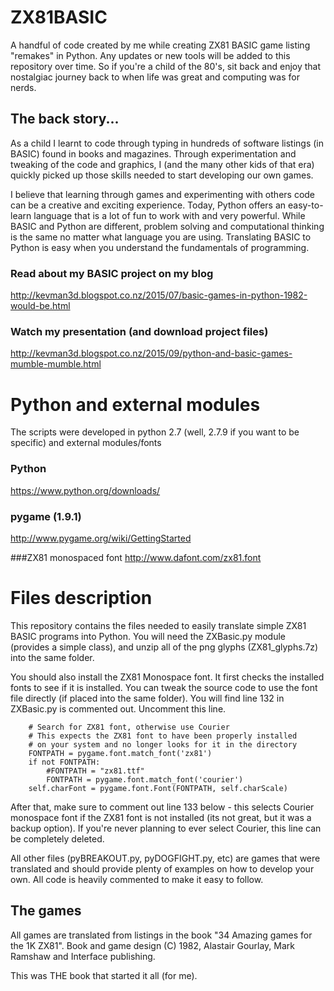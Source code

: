 # ZX81BASIC
A handful of code created by me while creating ZX81 BASIC game listing "remakes" in Python.  Any updates or new tools will
be added to this repository over time.  So if you're a child of the 80's, sit back and enjoy that nostalgiac journey back to when life
was great and computing was for nerds.
## The back story...
As a child I learnt to code through typing in hundreds of software listings (in BASIC) found in books and magazines.  Through
experimentation and tweaking of the code and graphics, I (and the many other kids of that era) quickly picked up those skills needed
to start developing our own games.

I believe that learning through games and experimenting with others code can be a creative and exciting experience.  Today, Python
offers an easy-to-learn language that is a lot of fun to work with and very powerful.  While BASIC and Python are different, problem
solving and computational thinking is the same no matter what language you are using.  Translating BASIC to Python is easy when you
understand the fundamentals of programming.

### Read about my BASIC project on my blog
http://kevman3d.blogspot.co.nz/2015/07/basic-games-in-python-1982-would-be.html
### Watch my presentation (and download project files)
http://kevman3d.blogspot.co.nz/2015/09/python-and-basic-games-mumble-mumble.html

# Python and external modules
The scripts were developed in python 2.7 (well, 2.7.9 if you want to be specific) and external modules/fonts

### Python
https://www.python.org/downloads/

### pygame (1.9.1)
http://www.pygame.org/wiki/GettingStarted

###ZX81 monospaced font
http://www.dafont.com/zx81.font

# Files description
This repository contains the files needed to easily translate simple ZX81 BASIC programs into Python.  You will need the ZXBasic.py module (provides a simple class), and unzip all of the png glyphs (ZX81_glyphs.7z) into the same folder.

You should also install the ZX81 Monospace font.  It first checks the installed fonts to see if it is installed.  You can tweak the source code to use the font file directly (if placed into the same folder). You will find line 132 in ZXBasic.py is commented out. Uncomment this line.

		# Search for ZX81 font, otherwise use Courier
		# This expects the ZX81 font to have been properly installed
		# on your system and no longer looks for it in the directory
		FONTPATH = pygame.font.match_font('zx81')
		if not FONTPATH:
			#FONTPATH = "zx81.ttf"
			FONTPATH = pygame.font.match_font('courier')
		self.charFont = pygame.font.Font(FONTPATH, self.charScale)		

After that, make sure to comment out line 133 below - this selects Courier monospace font if the ZX81 font is not installed (its not great, but it was a backup option).  If you're never planning to ever select Courier, this line can be completely deleted.

All other files (pyBREAKOUT.py, pyDOGFIGHT.py, etc) are games that were translated and should provide plenty of examples on how to develop your own.  All code is heavily commented to make it easy to follow.

## The games
All games are translated from listings in the book "34 Amazing games for the 1K ZX81".  Book and game design (C) 1982,
Alastair Gourlay, Mark Ramshaw and Interface publishing.

This was THE book that started it all (for me).
